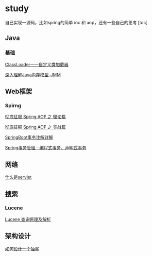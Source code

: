 # study
自己实现一源码，比如spring的简单 ioc 和 aop，还有一些自己的思考
[toc]

## Java
### 基础
[ClassLoader——自定义类加载器](https://blog.csdn.net/SEU_Calvin/article/details/52315125)

[深入理解Java内存模型-JMM](https://mp.weixin.qq.com/s/rkxcqZCvCnC0Psr0_oJzbQ)

## Web框架
### Spirng
[彻底征服 Spring AOP 之 理论篇](https://segmentfault.com/a/1190000007469968)

[彻底征服 Spring AOP 之 实战篇](https://segmentfault.com/a/1190000007469982)

[SpringBoot事务注解详解](https://www.jianshu.com/p/cddeca2c9245)

[Spring事务管理－编程式事务、声明式事务](https://blog.csdn.net/xktxoo/article/details/77919508)

## 网络
[什么是servlet](https://blog.csdn.net/skyejy/article/details/78310549)

## 搜索
### Lucene
[Lucene 查询原理及解析](https://www.infoq.cn/article/ejEG02VRoeGVaLw4j_LL)


## 架构设计
[如何设计一个抽奖](https://juejin.im/post/5ce1975af265da1bd42450b5)